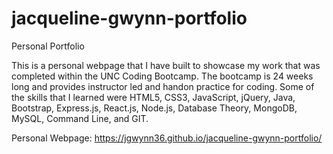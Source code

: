 # jacqueline-gwynn-portfolio
Personal Portfolio

This is a personal webpage that I have built to showcase my work that was completed within the UNC Coding Bootcamp.  The bootcamp is 24 weeks long and provides instructor led and handon practice for coding.  Some of the skills that I learned were HTML5, CSS3, JavaScript, jQuery, Java, Bootstrap, Express.js, React.js, Node.js, Database Theory, MongoDB, MySQL, Command Line, and GIT.  

Personal Webpage: https://jgwynn36.github.io/jacqueline-gwynn-portfolio/
